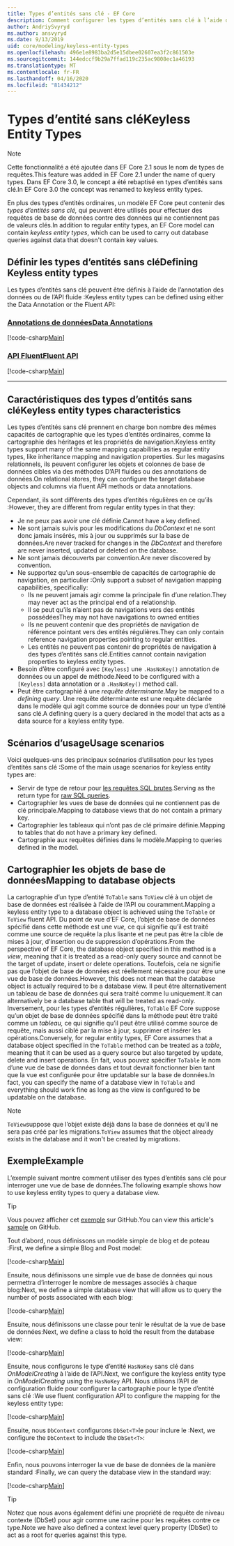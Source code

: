 ```yaml
---
title: Types d’entités sans clé - EF Core
description: Comment configurer les types d’entités sans clé à l’aide de l’entité Framework Core
author: AndriySvyryd
ms.author: ansvyryd
ms.date: 9/13/2019
uid: core/modeling/keyless-entity-types
ms.openlocfilehash: 496e1e8983ba2d5e15dbee02607ea3f2c861503e
ms.sourcegitcommit: 144edccf9b29a7ffad119c235ac9808ec1a46193
ms.translationtype: MT
ms.contentlocale: fr-FR
ms.lasthandoff: 04/16/2020
ms.locfileid: "81434212"
---
```

# <a name="keyless-entity-types"></a><span data-ttu-id="58a17-103">Types d’entité sans clé</span><span class="sxs-lookup"><span data-stu-id="58a17-103">Keyless Entity Types</span></span>

> [!NOTE]
> <span data-ttu-id="58a17-104">Cette fonctionnalité a été ajoutée dans EF Core 2.1 sous le nom de types de requêtes.</span><span class="sxs-lookup"><span data-stu-id="58a17-104">This feature was added in EF Core 2.1 under the name of query types.</span></span> <span data-ttu-id="58a17-105">Dans EF Core 3.0, le concept a été rebaptisé en types d’entités sans clé.</span><span class="sxs-lookup"><span data-stu-id="58a17-105">In EF Core 3.0 the concept was renamed to keyless entity types.</span></span>

<span data-ttu-id="58a17-106">En plus des types d’entités ordinaires, un modèle EF Core peut contenir des _types d’entités sans clé,_ qui peuvent être utilisés pour effectuer des requêtes de base de données contre des données qui ne contiennent pas de valeurs clés.</span><span class="sxs-lookup"><span data-stu-id="58a17-106">In addition to regular entity types, an EF Core model can contain _keyless entity types_, which can be used to carry out database queries against data that doesn't contain key values.</span></span>

## <a name="defining-keyless-entity-types"></a><span data-ttu-id="58a17-107">Définir les types d’entités sans clé</span><span class="sxs-lookup"><span data-stu-id="58a17-107">Defining Keyless entity types</span></span>

<span data-ttu-id="58a17-108">Les types d’entités sans clé peuvent être définis à l’aide de l’annotation des données ou de l’API fluide :</span><span class="sxs-lookup"><span data-stu-id="58a17-108">Keyless entity types can be defined using either the Data Annotation or the Fluent API:</span></span>

### <a name="data-annotations"></a>[<span data-ttu-id="58a17-109">Annotations de données</span><span class="sxs-lookup"><span data-stu-id="58a17-109">Data Annotations</span></span>](#tab/data-annotations)

[!code-csharp[Main](../../../samples/core/Modeling/DataAnnotations/Keyless.cs?Name=Keyless&highlight=1)]

### <a name="fluent-api"></a>[<span data-ttu-id="58a17-110">API Fluent</span><span class="sxs-lookup"><span data-stu-id="58a17-110">Fluent API</span></span>](#tab/fluent-api)

[!code-csharp[Main](../../../samples/core/Modeling/FluentAPI/Keyless.cs?Name=Keyless&highlight=4)]

***

## <a name="keyless-entity-types-characteristics"></a><span data-ttu-id="58a17-111">Caractéristiques des types d’entités sans clé</span><span class="sxs-lookup"><span data-stu-id="58a17-111">Keyless entity types characteristics</span></span>

<span data-ttu-id="58a17-112">Les types d’entités sans clé prennent en charge bon nombre des mêmes capacités de cartographie que les types d’entités ordinaires, comme la cartographie des héritages et les propriétés de navigation.</span><span class="sxs-lookup"><span data-stu-id="58a17-112">Keyless entity types support many of the same mapping capabilities as regular entity types, like inheritance mapping and navigation properties.</span></span> <span data-ttu-id="58a17-113">Sur les magasins relationnels, ils peuvent configurer les objets et colonnes de base de données cibles via des méthodes D’API fluides ou des annotations de données.</span><span class="sxs-lookup"><span data-stu-id="58a17-113">On relational stores, they can configure the target database objects and columns via fluent API methods or data annotations.</span></span>

<span data-ttu-id="58a17-114">Cependant, ils sont différents des types d’entités régulières en ce qu’ils :</span><span class="sxs-lookup"><span data-stu-id="58a17-114">However, they are different from regular entity types in that they:</span></span>

- <span data-ttu-id="58a17-115">Je ne peux pas avoir une clé définie.</span><span class="sxs-lookup"><span data-stu-id="58a17-115">Cannot have a key defined.</span></span>
- <span data-ttu-id="58a17-116">Ne sont jamais suivis pour les modifications du _DbContext_ et ne sont donc jamais insérés, mis à jour ou supprimés sur la base de données.</span><span class="sxs-lookup"><span data-stu-id="58a17-116">Are never tracked for changes in the _DbContext_ and therefore are never inserted, updated or deleted on the database.</span></span>
- <span data-ttu-id="58a17-117">Ne sont jamais découverts par convention.</span><span class="sxs-lookup"><span data-stu-id="58a17-117">Are never discovered by convention.</span></span>
- <span data-ttu-id="58a17-118">Ne supportez qu’un sous-ensemble de capacités de cartographie de navigation, en particulier :</span><span class="sxs-lookup"><span data-stu-id="58a17-118">Only support a subset of navigation mapping capabilities, specifically:</span></span>
  - <span data-ttu-id="58a17-119">Ils ne peuvent jamais agir comme la principale fin d’une relation.</span><span class="sxs-lookup"><span data-stu-id="58a17-119">They may never act as the principal end of a relationship.</span></span>
  - <span data-ttu-id="58a17-120">Il se peut qu’ils n’aient pas de navigations vers des entités possédées</span><span class="sxs-lookup"><span data-stu-id="58a17-120">They may not have navigations to owned entities</span></span>
  - <span data-ttu-id="58a17-121">Ils ne peuvent contenir que des propriétés de navigation de référence pointant vers des entités régulières.</span><span class="sxs-lookup"><span data-stu-id="58a17-121">They can only contain reference navigation properties pointing to regular entities.</span></span>
  - <span data-ttu-id="58a17-122">Les entités ne peuvent pas contenir de propriétés de navigation à des types d’entités sans clé.</span><span class="sxs-lookup"><span data-stu-id="58a17-122">Entities cannot contain navigation properties to keyless entity types.</span></span>
- <span data-ttu-id="58a17-123">Besoin d’être configuré avec `[Keyless]` une `.HasNoKey()` annotation de données ou un appel de méthode.</span><span class="sxs-lookup"><span data-stu-id="58a17-123">Need to be configured with a `[Keyless]` data annotation or a `.HasNoKey()` method call.</span></span>
- <span data-ttu-id="58a17-124">Peut être cartographié à une _requête déterminante_.</span><span class="sxs-lookup"><span data-stu-id="58a17-124">May be mapped to a _defining query_.</span></span> <span data-ttu-id="58a17-125">Une requête déterminante est une requête déclarée dans le modèle qui agit comme source de données pour un type d’entité sans clé.</span><span class="sxs-lookup"><span data-stu-id="58a17-125">A defining query is a query declared in the model that acts as a data source for a keyless entity type.</span></span>

## <a name="usage-scenarios"></a><span data-ttu-id="58a17-126">Scénarios d’usage</span><span class="sxs-lookup"><span data-stu-id="58a17-126">Usage scenarios</span></span>

<span data-ttu-id="58a17-127">Voici quelques-uns des principaux scénarios d’utilisation pour les types d’entités sans clé :</span><span class="sxs-lookup"><span data-stu-id="58a17-127">Some of the main usage scenarios for keyless entity types are:</span></span>

- <span data-ttu-id="58a17-128">Servir de type de retour pour [les requêtes SQL brutes](xref:core/querying/raw-sql).</span><span class="sxs-lookup"><span data-stu-id="58a17-128">Serving as the return type for [raw SQL queries](xref:core/querying/raw-sql).</span></span>
- <span data-ttu-id="58a17-129">Cartographier les vues de base de données qui ne contiennent pas de clé principale.</span><span class="sxs-lookup"><span data-stu-id="58a17-129">Mapping to database views that do not contain a primary key.</span></span>
- <span data-ttu-id="58a17-130">Cartographier les tableaux qui n’ont pas de clé primaire définie.</span><span class="sxs-lookup"><span data-stu-id="58a17-130">Mapping to tables that do not have a primary key defined.</span></span>
- <span data-ttu-id="58a17-131">Cartographie aux requêtes définies dans le modèle.</span><span class="sxs-lookup"><span data-stu-id="58a17-131">Mapping to queries defined in the model.</span></span>

## <a name="mapping-to-database-objects"></a><span data-ttu-id="58a17-132">Cartographier les objets de base de données</span><span class="sxs-lookup"><span data-stu-id="58a17-132">Mapping to database objects</span></span>

<span data-ttu-id="58a17-133">La cartographie d’un type d’entité `ToTable` sans `ToView` clé à un objet de base de données est réalisée à l’aide de l’API ou couramment.</span><span class="sxs-lookup"><span data-stu-id="58a17-133">Mapping a keyless entity type to a database object is achieved using the `ToTable` or `ToView` fluent API.</span></span> <span data-ttu-id="58a17-134">Du point de vue d’EF Core, l’objet de base de données spécifié dans cette méthode est une _vue,_ ce qui signifie qu’il est traité comme une source de requête la plus lisante et ne peut pas être la cible de mises à jour, d’insertion ou de suppression d’opérations.</span><span class="sxs-lookup"><span data-stu-id="58a17-134">From the perspective of EF Core, the database object specified in this method is a _view_, meaning that it is treated as a read-only query source and cannot be the target of update, insert or delete operations.</span></span> <span data-ttu-id="58a17-135">Toutefois, cela ne signifie pas que l’objet de base de données est réellement nécessaire pour être une vue de base de données.</span><span class="sxs-lookup"><span data-stu-id="58a17-135">However, this does not mean that the database object is actually required to be a database view.</span></span> <span data-ttu-id="58a17-136">Il peut être alternativement un tableau de base de données qui sera traité comme lu uniquement.</span><span class="sxs-lookup"><span data-stu-id="58a17-136">It can alternatively be a database table that will be treated as read-only.</span></span> <span data-ttu-id="58a17-137">Inversement, pour les types d’entités régulières, `ToTable` EF Core suppose qu’un objet de base de données spécifié dans la méthode peut être traité comme un _tableau,_ ce qui signifie qu’il peut être utilisé comme source de requête, mais aussi ciblé par la mise à jour, supprimer et insérer les opérations.</span><span class="sxs-lookup"><span data-stu-id="58a17-137">Conversely, for regular entity types, EF Core assumes that a database object specified in the `ToTable` method can be treated as a _table_, meaning that it can be used as a query source but also targeted by update, delete and insert operations.</span></span> <span data-ttu-id="58a17-138">En fait, vous pouvez spécifier `ToTable` le nom d’une vue de base de données dans et tout devrait fonctionner bien tant que la vue est configurée pour être updatable sur la base de données.</span><span class="sxs-lookup"><span data-stu-id="58a17-138">In fact, you can specify the name of a database view in `ToTable` and everything should work fine as long as the view is configured to be updatable on the database.</span></span>

> [!NOTE]
> <span data-ttu-id="58a17-139">`ToView`suppose que l’objet existe déjà dans la base de données et qu’il ne sera pas créé par les migrations.</span><span class="sxs-lookup"><span data-stu-id="58a17-139">`ToView` assumes that the object already exists in the database and it won't be created by migrations.</span></span>

## <a name="example"></a><span data-ttu-id="58a17-140">Exemple</span><span class="sxs-lookup"><span data-stu-id="58a17-140">Example</span></span>

<span data-ttu-id="58a17-141">L’exemple suivant montre comment utiliser des types d’entités sans clé pour interroger une vue de base de données.</span><span class="sxs-lookup"><span data-stu-id="58a17-141">The following example shows how to use keyless entity types to query a database view.</span></span>

> [!TIP]
> <span data-ttu-id="58a17-142">Vous pouvez afficher cet [exemple](https://github.com/dotnet/EntityFramework.Docs/tree/master/samples/core/KeylessEntityTypes) sur GitHub.</span><span class="sxs-lookup"><span data-stu-id="58a17-142">You can view this article's [sample](https://github.com/dotnet/EntityFramework.Docs/tree/master/samples/core/KeylessEntityTypes) on GitHub.</span></span>

<span data-ttu-id="58a17-143">Tout d’abord, nous définissons un modèle simple de blog et de poteau :</span><span class="sxs-lookup"><span data-stu-id="58a17-143">First, we define a simple Blog and Post model:</span></span>

[!code-csharp[Main](../../../samples/core/KeylessEntityTypes/Program.cs#Entities)]

<span data-ttu-id="58a17-144">Ensuite, nous définissons une simple vue de base de données qui nous permettra d’interroger le nombre de messages associés à chaque blog:</span><span class="sxs-lookup"><span data-stu-id="58a17-144">Next, we define a simple database view that will allow us to query the number of posts associated with each blog:</span></span>

[!code-csharp[Main](../../../samples/core/KeylessEntityTypes/Program.cs#View)]

<span data-ttu-id="58a17-145">Ensuite, nous définissons une classe pour tenir le résultat de la vue de base de données:</span><span class="sxs-lookup"><span data-stu-id="58a17-145">Next, we define a class to hold the result from the database view:</span></span>

[!code-csharp[Main](../../../samples/core/KeylessEntityTypes/Program.cs#KeylessEntityType)]

<span data-ttu-id="58a17-146">Ensuite, nous configurons le type d’entité `HasNoKey` sans clé dans _OnModelCreating_ à l’aide de l’API.</span><span class="sxs-lookup"><span data-stu-id="58a17-146">Next, we configure the keyless entity type in _OnModelCreating_ using the `HasNoKey` API.</span></span>
<span data-ttu-id="58a17-147">Nous utilisons l’API de configuration fluide pour configurer la cartographie pour le type d’entité sans clé :</span><span class="sxs-lookup"><span data-stu-id="58a17-147">We use fluent configuration API to configure the mapping for the keyless entity type:</span></span>

[!code-csharp[Main](../../../samples/core/KeylessEntityTypes/Program.cs#Configuration)]

<span data-ttu-id="58a17-148">Ensuite, nous `DbContext` configurons `DbSet<T>`le pour inclure le :</span><span class="sxs-lookup"><span data-stu-id="58a17-148">Next, we configure the `DbContext` to include the `DbSet<T>`:</span></span>

[!code-csharp[Main](../../../samples/core/KeylessEntityTypes/Program.cs#DbSet)]

<span data-ttu-id="58a17-149">Enfin, nous pouvons interroger la vue de base de données de la manière standard :</span><span class="sxs-lookup"><span data-stu-id="58a17-149">Finally, we can query the database view in the standard way:</span></span>

[!code-csharp[Main](../../../samples/core/KeylessEntityTypes/Program.cs#Query)]

> [!TIP]
> <span data-ttu-id="58a17-150">Notez que nous avons également défini une propriété de requête de niveau contexte (DbSet) pour agir comme une racine pour les requêtes contre ce type.</span><span class="sxs-lookup"><span data-stu-id="58a17-150">Note we have also defined a context level query property (DbSet) to act as a root for queries against this type.</span></span>

